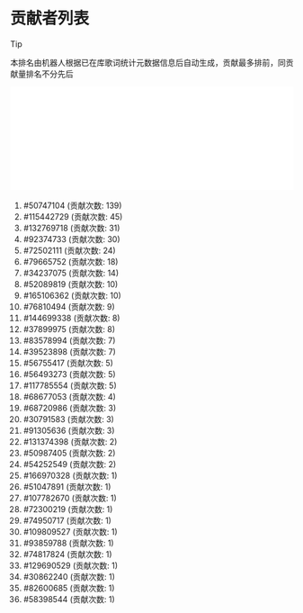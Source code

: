 # 贡献者列表

> [!TIP]
> 本排名由机器人根据已在库歌词统计元数据信息后自动生成，贡献最多排前，同贡献量排名不分先后

![贡献者头像画廊](./CONTRIBUTORS.svg)

1. #50747104 (贡献次数: 139)
2. #115442729 (贡献次数: 45)
3. #132769718 (贡献次数: 31)
4. #92374733 (贡献次数: 30)
5. #72502111 (贡献次数: 24)
6. #79665752 (贡献次数: 18)
7. #34237075 (贡献次数: 14)
8. #52089819 (贡献次数: 10)
9. #165106362 (贡献次数: 10)
10. #76810494 (贡献次数: 9)
11. #144699338 (贡献次数: 8)
12. #37899975 (贡献次数: 8)
13. #83578994 (贡献次数: 7)
14. #39523898 (贡献次数: 7)
15. #56755417 (贡献次数: 5)
16. #56493273 (贡献次数: 5)
17. #117785554 (贡献次数: 5)
18. #68677053 (贡献次数: 4)
19. #68720986 (贡献次数: 3)
20. #30791583 (贡献次数: 3)
21. #91305636 (贡献次数: 3)
22. #131374398 (贡献次数: 2)
23. #50987405 (贡献次数: 2)
24. #54252549 (贡献次数: 2)
25. #166970328 (贡献次数: 1)
26. #51047891 (贡献次数: 1)
27. #107782670 (贡献次数: 1)
28. #72300219 (贡献次数: 1)
29. #74950717 (贡献次数: 1)
30. #109809527 (贡献次数: 1)
31. #93859788 (贡献次数: 1)
32. #74817824 (贡献次数: 1)
33. #129690529 (贡献次数: 1)
34. #30862240 (贡献次数: 1)
35. #82600685 (贡献次数: 1)
36. #58398544 (贡献次数: 1)
